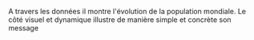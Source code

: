 A travers les données il montre l'évolution de la population mondiale. Le côté visuel et dynamique illustre de manière simple et concrète son message 
